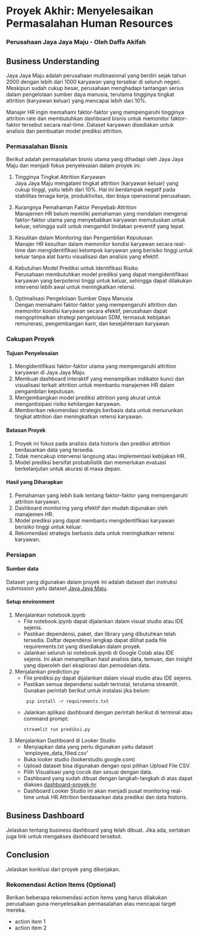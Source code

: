 # Proyek Akhir: Menyelesaikan Permasalahan Human Resources <br>
### Perusahaan Jaya Jaya Maju - Oleh Daffa Akifah

## Business Understanding
Jaya Jaya Maju adalah perusahaan multinasional yang berdiri sejak tahun 2000 dengan lebih dari 1000 karyawan yang tersebar di seluruh negeri. Meskipun sudah cukup besar, perusahaan menghadapi tantangan serius dalam pengelolaan sumber daya manusia, terutama tingginya tingkat attrition (karyawan keluar) yang mencapai lebih dari 10%.

Manajer HR ingin memahami faktor-faktor yang mempengaruhi tingginya attrition rate dan membutuhkan dashboard bisnis untuk memonitor faktor-faktor tersebut secara real-time. Dataset karyawan disediakan untuk analisis dan pembuatan model prediksi attrition.

### Permasalahan Bisnis
Berikut adalah permasalahan bisnis utama yang dihadapi oleh Jaya Jaya Maju dan menjadi fokus penyelesaian dalam proyek ini: <br>
1. Tingginya Tingkat Attrition Karyawan <br>
Jaya Jaya Maju mengalami tingkat attrition (karyawan keluar) yang cukup tinggi, yaitu lebih dari 10%. Hal ini berdampak negatif pada stabilitas tenaga kerja, produktivitas, dan biaya operasional perusahaan.

2. Kurangnya Pemahaman Faktor Penyebab Attrition <br>
Manajemen HR belum memiliki pemahaman yang mendalam mengenai faktor-faktor utama yang menyebabkan karyawan memutuskan untuk keluar, sehingga sulit untuk mengambil tindakan preventif yang tepat.

3. Kesulitan dalam Monitoring dan Pengambilan Keputusan <br>
Manajer HR kesulitan dalam memonitor kondisi karyawan secara real-time dan mengidentifikasi kelompok karyawan yang berisiko tinggi untuk keluar tanpa alat bantu visualisasi dan analisis yang efektif.

4. Kebutuhan Model Prediksi untuk Identifikasi Risiko <br>
Perusahaan membutuhkan model prediksi yang dapat mengidentifikasi karyawan yang berpotensi tinggi untuk keluar, sehingga dapat dilakukan intervensi lebih awal untuk meningkatkan retensi.

5. Optimalisasi Pengelolaan Sumber Daya Manusia <br>
Dengan memahami faktor-faktor yang mempengaruhi attrition dan memonitor kondisi karyawan secara efektif, perusahaan dapat mengoptimalkan strategi pengelolaan SDM, termasuk kebijakan remunerasi, pengembangan karir, dan kesejahteraan karyawan.

### Cakupan Proyek
#### Tujuan Penyelesaian
1. Mengidentifikasi faktor-faktor utama yang mempengaruhi attrition karyawan di Jaya Jaya Maju.
2. Membuat dashboard interaktif yang menampilkan indikator kunci dan visualisasi terkait attrition untuk membantu manajemen HR dalam pengambilan keputusan.
3. Mengembangkan model prediksi attrition yang akurat untuk mengantisipasi risiko kehilangan karyawan.
4. Memberikan rekomendasi strategis berbasis data untuk menurunkan tingkat attrition dan meningkatkan retensi karyawan.

#### Batasan Proyek
1. Proyek ini fokus pada analisis data historis dan prediksi attrition berdasarkan data yang tersedia.
2. Tidak mencakup intervensi langsung atau implementasi kebijakan HR.
3. Model prediksi bersifat probabilistik dan memerlukan evaluasi berkelanjutan untuk akurasi di masa depan.

#### Hasil yang Diharapkan
1. Pemahaman yang lebih baik tentang faktor-faktor yang mempengaruhi attrition karyawan.
2. Dashboard monitoring yang efektif dan mudah digunakan oleh manajemen HR.
3. Model prediksi yang dapat membantu mengidentifikasi karyawan berisiko tinggi untuk keluar.
4. Rekomendasi strategis berbasis data untuk meningkatkan retensi karyawan.

### Persiapan
#### Sumber data
Dataset yang digunakan dalam proyek ini adalah dataset dari instruksi submission yaitu dataset [Jaya Jaya Maju](https://github.com/dicodingacademy/dicoding_dataset/tree/main/employee).

#### Setup environment
1. Menjalankan notebook.ipynb <br>
   - File notebook.ipynb dapat dijalankan dalam visual studio atau IDE sejenis.
   - Pastikan dependensi, paket, dan library yang dibutuhkan telah tersedia. Daftar dependensi lengkap dapat dilihat pada file 
     requirements.txt yang disediakan dalam proyek. <br>
   - Jalankan seluruh isi notebook.ipynb di Google Colab atau IDE sejenis.
     Ini akan menampilkan hasil analisis data, temuan, dan insight yang diperoleh dari eksplorasi dan pemodelan data.
2. Menjalankan prediction.py <br>
   - File prediksi.py dapat dijalankan dalam visual studio atau IDE sejenis.
   - Pastikan semua dependensi sudah terinstal, terutama streamlit. Gunakan perintah berikut untuk instalasi jika belum:
       ```
        pip install -r requirements.txt
        ```
   - Jalankan aplikasi dashboard dengan perintah berikut di terminal atau command prompt:
       ```
       streamlit run prediksi.py
       ```
 3. Menjalankan Dashboard di Looker Studio
    - Menyiapkan data yang perlu digunakan yaitu dataset 'employee_data_filled.csv'
    - Buka looker studio (lookerstudio.google.com)
    - Upload dataset bisa digunakan dengan opsi pilihan Upload File CSV.
    - Pilih Visualisasi yang cocok dan sesuai dengan data.
    - Dashboard yang sudah dibuat dengan langkah-langkah di atas dapat diakses [dashboard-proyek-hr](https://lookerstudio.google.com/reporting/170f23f5-de4f-409b-b40b-f53061891f13).
    - Dashboard Looker Studio ini akan menjadi pusat monitoring real-time untuk HR Attrition berdasarkan data prediksi dan data historis.

## Business Dashboard

Jelaskan tentang business dashboard yang telah dibuat. Jika ada, sertakan juga link untuk mengakses dashboard tersebut.

## Conclusion

Jelaskan konklusi dari proyek yang dikerjakan.

### Rekomendasi Action Items (Optional)

Berikan beberapa rekomendasi action items yang harus dilakukan perusahaan guna menyelesaikan permasalahan atau mencapai target mereka.

- action item 1
- action item 2
